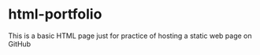 # html-portfolio
This is a basic HTML page just for practice of hosting a static web page on GitHub
